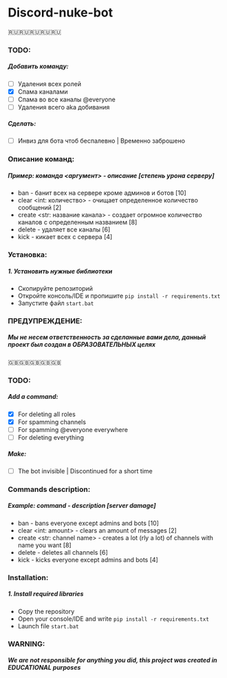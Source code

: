 # Discord-nuke-bot

:ru::ru::ru::ru::ru:

### TODO: 
##### Добавить команду:
- [ ] Удаления всех ролей
- [x] Спама каналами
- [ ] Спама во все каналы @everyone
- [ ] Удаления всего aka добивания

##### Сделать:
- [ ] Инвиз для бота чтоб беспалевно | Временно заброшено

### Описание команд:
##### Пример: команда <аргумент> - описание [степень урона серверу]
- ban - банит всех на сервере кроме админов и ботов [10]
- clear <int: количество> - очищает определенное количество сообщений [2]
- create <str: название канала> - создает огромное количество каналов с определенным названием [8]
- delete - удаляет все каналы [6]
- kick - кикает всех с сервера [4]


### Установка:
##### 1. Установить нужные библиотеки
- Скопируйте репозиторий
- Откройте консоль/IDE и пропишите `pip install -r requirements.txt`
- Запустите файл `start.bat`


### ПРЕДУПРЕЖДЕНИЕ:
##### Мы не несем ответственность за сделанные вами дела, данный проект был создан в _*ОБРАЗОВАТЕЛЬНЫХ*_ целях

:uk::uk::uk::uk::uk:


### TODO: 
##### Add a command:
- [x] For deleting all roles
- [x] For spamming channels
- [ ] For spamming @everyone everywhere
- [ ] For deleting everything

##### Make:
- [ ] The bot invisible | Discontinued for a short time

### Commands description:
##### Example: command <argument> - description [server damage]
- ban - bans everyone except admins and bots [10]
- clear <int: amount> - clears an amount of messages [2]
- create <str: channel name> - creates a lot (rly a lot) of channels with name you want [8]
- delete - deletes all channels [6]
- kick - kicks everyone except admins and bots [4]


### Installation:
##### 1. Install required libraries
- Copy the repository 
- Open your console/IDE and write `pip install -r requirements.txt`
- Launch file `start.bat`

### WARNING:
##### We are not responsible for anything you did, this project was created in _*EDUCATIONAL*_ purposes
